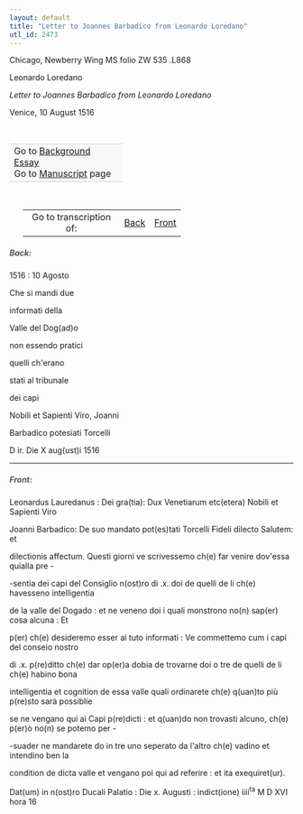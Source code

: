 ```yaml
---
layout: default
title: "Letter to Joannes Barbadico from Leonardo Loredano"
utl_id: 2473
---
```



Chicago, Newberry Wing MS folio ZW 535 .L868


Leonardo Loredano


*Letter to Joannes Barbadico from Leonardo Loredano*


Venice, 10 August 1516


 

<table border="0.5" cellpadding="1" cellspacing="1" style="width: 200px; background-color:#F8F8F8;"><tbody style="border-color:#ccc"><tr style="border-color:#ccc"><td>Go to <a href="{{ site.baseurl }}/essay/026" target="_blank">Background Essay</a><br />
			Go to <a href="{{ site.baseurl }}/www/record.html?id=026" target="_blank">Manuscript</a> page</td>
</tr></tbody></table>
 


<table border="0.5" cellpadding="1" cellspacing="1" style="width: 280px; margin-left: 0.25in;"><tbody><tr style="border-color:#B3B6B7"><td style="text-align:center">Go to transcription of:</td>
<td style="text-align:center"><a href="#1">Back</a></td>
<td style="text-align:center"><a href="#2">Front</a></td>
</tr></tbody></table>
<h5 id="1" style="color:#555;">Back:</h5>

1516 : 10 Agosto


Che si mandi due


informati della


Valle del Dog(ad)o


non essendo pratici


quelli ch'erano


stati al tribunale


dei capi


Nobili et Sapienti Viro, Joanni


Barbadico potesiati Torcelli


D ir. Die X aug(ust)i 1516


<hr /><h5 id="2" style="color:#555;">Front:</h5>

Leonardus Lauredanus : Dei gra(tia): Dux Venetiarum etc(etera) Nobili et Sapienti Viro 


Joanni Barbadico: De suo mandato pot(es)tati Torcelli Fideli dilecto Salutem: et


dilectionis affectum. Questi giorni ve scrivessemo ch(e) far venire dov'essa quialla pre -


-sentia dei capi del Consiglio n(ost)ro di .x. doi de quelli de li ch(e) havesseno intelligentia


de la valle del Dogado : et ne veneno doi i quali monstrono no(n) sap(er) cosa alcuna : Et


p(er) ch(e) desideremo esser al tuto informati : Ve commettemo cum i capi del conseio nostro


di .x. p(re)ditto ch(e) dar op(er)a dobia de trovarne doi o tre de quelli de li ch(e) habino bona


intelligentia et cognition de essa valle quali ordinarete ch(e) q(uan)to più p(re)sto sarà possiblie


se ne vengano qui ai Capi p(re)dicti : et q(uan)do non trovasti alcuno, ch(e) p(er)ò no(n) se potemo per -


-suader ne mandarete do in tre uno seperato da l'altro ch(e) vadino et intendino ben la


condition de dicta valle et vengano poi qui ad referire : et ita exequiret(ur).


Dat(um) in n(ost)ro Ducali Palatio : Die x. Augusti : indict(ione) iiii<sup>ta</sup> M D XVI hora 16   

